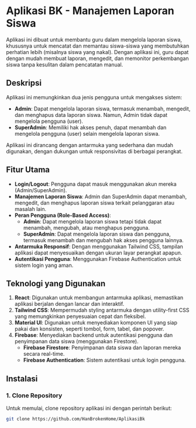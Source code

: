 # Aplikasi BK - Manajemen Laporan Siswa

Aplikasi ini dibuat untuk membantu guru dalam mengelola laporan siswa, khususnya untuk mencatat dan memantau siswa-siswa yang membutuhkan perhatian lebih (misalnya siswa yang nakal). Dengan aplikasi ini, guru dapat dengan mudah membuat laporan, mengedit, dan memonitor perkembangan siswa tanpa kesulitan dalam pencatatan manual.

## Deskripsi
Aplikasi ini memungkinkan dua jenis pengguna untuk mengakses sistem:
- **Admin**: Dapat mengelola laporan siswa, termasuk menambah, mengedit, dan menghapus data laporan siswa. Namun, Admin tidak dapat mengelola pengguna (user).
- **SuperAdmin**: Memiliki hak akses penuh, dapat menambah dan mengelola pengguna (user) selain mengelola laporan siswa.

Aplikasi ini dirancang dengan antarmuka yang sederhana dan mudah digunakan, dengan dukungan untuk responsivitas di berbagai perangkat.

## Fitur Utama
- **Login/Logout**: Pengguna dapat masuk menggunakan akun mereka (Admin/SuperAdmin).
- **Manajemen Laporan Siswa**: Admin dan SuperAdmin dapat menambah, mengedit, dan menghapus laporan siswa terkait pelanggaran atau masalah lain.
- **Peran Pengguna (Role-Based Access)**: 
  - **Admin**: Dapat mengelola laporan siswa tetapi tidak dapat menambah, mengubah, atau menghapus pengguna.
  - **SuperAdmin**: Dapat mengelola laporan siswa dan pengguna, termasuk menambah dan mengubah hak akses pengguna lainnya.
- **Antarmuka Responsif**: Dengan menggunakan Tailwind CSS, tampilan aplikasi dapat menyesuaikan dengan ukuran layar perangkat apapun.
- **Autentikasi Pengguna**: Menggunakan Firebase Authentication untuk sistem login yang aman.

## Teknologi yang Digunakan
1. **React**: Digunakan untuk membangun antarmuka aplikasi, memastikan aplikasi berjalan dengan lancar dan interaktif.
2. **Tailwind CSS**: Mempermudah styling antarmuka dengan utility-first CSS yang memungkinkan penyesuaian cepat dan fleksibel.
3. **Material UI**: Digunakan untuk menyediakan komponen UI yang siap pakai dan konsisten, seperti tombol, form, tabel, dan popover.
4. **Firebase**: Menyediakan backend untuk autentikasi pengguna dan penyimpanan data siswa (menggunakan Firestore).
   - **Firebase Firestore**: Penyimpanan data siswa dan laporan mereka secara real-time.
   - **Firebase Authentication**: Sistem autentikasi untuk login pengguna.

## Instalasi
### 1. Clone Repository
Untuk memulai, clone repository aplikasi ini dengan perintah berikut:
```bash
git clone https://github.com/HanBrokenHome/AplikasiBk
